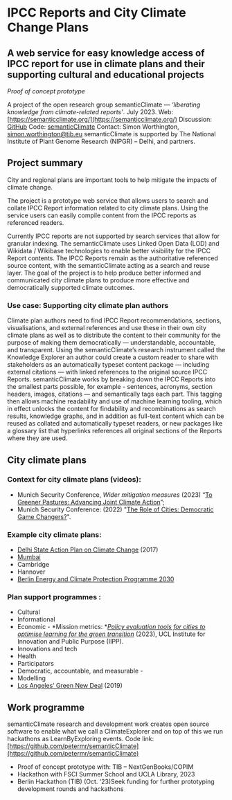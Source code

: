 # IPCC Reports and City Climate Change Plans

## A web service for easy knowledge access of IPCC report for use in climate plans and their supporting cultural and educational projects
*Proof of concept prototype*

A project of the open research group semanticClimate — *‘liberating knowledge from climate-related reports’*.
July 2023. Web: [https://semanticclimate.org/](https://semanticclimate.org/) Discussion: [GitHub](https://github.com/petermr/semanticClimate/discussions/32) Code: [semanticClimate](https://github.com/petermr/semanticClimate) Contact: Simon Worthington, [simon.worthington@tib.eu](mailto:simon.worthington@tib.eu)
semanticClimate is supported by The National Institute of Plant Genome Research (NIPGR) – Delhi, and partners.

## Project summary
City and regional plans are important tools to help mitigate the impacts of climate change.

The project is a prototype web service that allows users to search and collate IPCC Report information related to city climate plans. Using the service users can easily compile content from the IPCC reports as referenced readers.

Currently IPCC reports are not supported by search services that allow for granular indexing. The semanticClimate uses Linked Open Data (LOD) and Wikidata / Wikibase technologies to enable better visibility for the IPCC Report contents.
The IPCC Reports remain as the authoritative referenced source content, with the semanticClimate acting as a search and reuse layer.
The goal of the project is to help produce better informed and communicated city climate plans to produce more effective and democratically supported climate outcomes.

### Use case: Supporting city climate plan authors
Climate plan authors need to find IPCC Report recommendations, sections, visualisations, and external references and use these in their own city climate plans as well as to distribute the content to their community for the purpose of making them democratically — understandable, accountable, and transparent.
Using the semanticClimate’s research instrument called the Knowledge Explorer an author could create a custom reader to share with stakeholders as an automatically typeset content package — including external citations — with linked references to the original source IPCC Reports.
semanticClimate works by breaking down the IPCC Reports into the smallest parts possible, for example - sentences, acronyms, section headers, images, citations — and semantically tags each part. This tagging then allows machine readability and use of machine learning tooling, which in effect unlocks the content for findability and recombinations as search results, knowledge graphs, and in addition as full-text content which can be reused as collated and automatically typeset readers, or new packages like a glossary list that hyperlinks references all original sections of the Reports where they are used.

## City climate plans

### Context for city climate plans (videos):
* Munich Security Conference, *Wider mitigation measures* (2023) “[To Greener Pastures: Advancing Joint Climate Action](https://www.youtube.com/live/wbLB6TwLIto?feature=share)”;
* Munich Security Conference: (2022) "[The Role of Cities: Democratic Game Changers?](https://www.youtube.com/live/2FuPxnFMdG0?feature=share&t=3128)".

### Example city climate plans:
* [Delhi State Action Plan on Climate Change](https://moef.gov.in/wp-content/uploads/2017/08/Delhi-State-Action-Plan-on-Cimate-Change.pdf) (2017)
* [Mumbai](https://mcap.mcgm.gov.in/)
* Cambridge
* Hannover
* [Berlin Energy and Climate Protection Programme 2030](https://www.berlin.de/sen/uvk/en/climate-action/berlin-energy-and-climate-protection-programme-2030-bek-2030/)

### Plan support programmes :
* Cultural
* Informational
* Economic - *Mission metrics: **[Policy evaluation tools for cities to optimise learning for the green transition](https://www.ucl.ac.uk/bartlett/public-purpose/publications/2023/feb/mission-metrics-policy-evaluation-tools-cities-optimise-learning-green)* (2023), UCL Institute for Innovation and Public Purpose (IIPP).
* Innovations and tech
* Health
* Participators
* Democratic, accountable, and measurable -
* Modelling
* [Los Angeles’ Green New Deal](https://plan.lamayor.org/) (2019)

## Work programme
semanticClimate research and development work creates open source software to enable what we call a ClimateExplorer and on top of this we run hackathons as LearnByExploring events.
Code link: [https://github.com/petermr/semanticClimate](https://github.com/petermr/semanticClimate)
* Proof of concept prototype with: TIB – NextGenBooks/COPIM
* Hackathon with FSCI Summer School and UCLA Library, 2023
* Berlin Hackathon (TIB) (Oct. ‘23)Seek funding for further prototyping development rounds and hackathons
